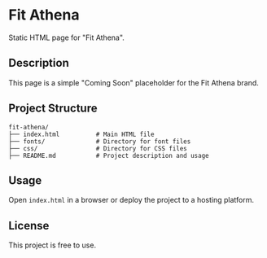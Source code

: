 # Fit Athena
Static HTML page for "Fit Athena".

## Description
This page is a simple "Coming Soon" placeholder for the Fit Athena brand.

## Project Structure
```
fit-athena/
├── index.html          # Main HTML file
├── fonts/              # Directory for font files
├── css/                # Directory for CSS files
├── README.md           # Project description and usage
```

## Usage
Open `index.html` in a browser or deploy the project to a hosting platform.

## License
This project is free to use.
